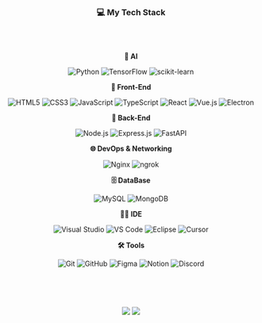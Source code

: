 <div align="center">
  <h3><strong>💻 My Tech Stack</strong></h3>
  <br/><br/>

  <!-- AI -->
  <p><strong>🧠 AI</strong></p>
  <img src="https://img.shields.io/badge/Python-3776AB?style=flat-square&logo=python&logoColor=white" alt="Python"/>
  <img src="https://img.shields.io/badge/TensorFlow-FF6F00?style=flat-square&logo=tensorflow&logoColor=white" alt="TensorFlow"/>
  <img src="https://img.shields.io/badge/scikit--learn-F7931E?style=flat-square&logo=scikitlearn&logoColor=white" alt="scikit-learn"/>

  <br/>

  <!-- Frontend -->
  <p><strong>🎨 Front-End</strong></p>
  <img src="https://img.shields.io/badge/HTML5-E34F26?style=flat-square&logo=html5&logoColor=white" alt="HTML5"/>
  <img src="https://img.shields.io/badge/CSS3-1572B6?style=flat-square&logo=css3&logoColor=white" alt="CSS3"/>
  <img src="https://img.shields.io/badge/JavaScript-F7DF1E?style=flat-square&logo=javascript&logoColor=black" alt="JavaScript"/>
  <img src="https://img.shields.io/badge/TypeScript-3178C6?style=flat-square&logo=typescript&logoColor=white" alt="TypeScript"/>
  <img src="https://img.shields.io/badge/React-61DAFB?style=flat-square&logo=react&logoColor=black" alt="React"/>
  <img src="https://img.shields.io/badge/Vue.js-4FC08D?style=flat-square&logo=vue.js&logoColor=white" alt="Vue.js"/>
  <img src="https://img.shields.io/badge/Electron-47848F?style=flat-square&logo=electron&logoColor=white" alt="Electron"/>

  <br/>

  <!-- Backend -->
  <p><strong>🔧 Back-End</strong></p>
  <img src="https://img.shields.io/badge/Node.js-339933?style=flat-square&logo=nodedotjs&logoColor=white" alt="Node.js"/>
  <img src="https://img.shields.io/badge/Express.js-000000?style=flat-square&logo=express&logoColor=white" alt="Express.js"/>
  <img src="https://img.shields.io/badge/FastAPI-009688?style=flat-square&logo=fastapi&logoColor=white" alt="FastAPI"/>

  <br/>

  <!-- DevOps / Network -->
  <p><strong>🌐 DevOps & Networking</strong></p>
  <img src="https://img.shields.io/badge/Nginx-009639?style=flat-square&logo=nginx&logoColor=white" alt="Nginx"/>
  <img src="https://img.shields.io/badge/ngrok-1F1F1F?style=flat-square&logo=ngrok&logoColor=white" alt="ngrok"/>

  <br/>

  <!-- Database -->
  <p><strong>🗄️ DataBase</strong></p>
  <img src="https://img.shields.io/badge/MySQL-4479A1?style=flat-square&logo=mysql&logoColor=white" alt="MySQL"/>
  <img src="https://img.shields.io/badge/MongoDB-47A248?style=flat-square&logo=mongodb&logoColor=white" alt="MongoDB"/>

  <br/>

  <!-- IDE -->
  <p><strong>🧑‍💻 IDE</strong></p>
  <img src="https://img.shields.io/badge/Visual Studio-5C2D91?style=flat-square&logo=visualstudio&logoColor=white" alt="Visual Studio"/>
  <img src="https://img.shields.io/badge/VS Code-007ACC?style=flat-square&logo=visualstudiocode&logoColor=white" alt="VS Code"/>
  <img src="https://img.shields.io/badge/Eclipse IDE-2C2255?style=flat-square&logo=eclipseide&logoColor=white" alt="Eclipse"/>
  <img src="https://img.shields.io/badge/Cursor-000000?style=flat-square&logo=cursor&logoColor=white" alt="Cursor"/>

  <br/>

  <!-- Tools -->
  <p><strong>🛠️ Tools</strong></p>
  <img src="https://img.shields.io/badge/Git-F05032?style=flat-square&logo=git&logoColor=white" alt="Git"/>
  <img src="https://img.shields.io/badge/GitHub-181717?style=flat-square&logo=github&logoColor=white" alt="GitHub"/>
  <img src="https://img.shields.io/badge/Figma-F24E1E?style=flat-square&logo=figma&logoColor=white" alt="Figma"/>
  <img src="https://img.shields.io/badge/Notion-000000?style=flat-square&logo=notion&logoColor=white" alt="Notion"/>
  <img src="https://img.shields.io/badge/Discord-5865F2?style=flat-square&logo=discord&logoColor=white" alt="Discord"/>

  <br/><br/><br/>
</div>

<div align="center">
  <img src="https://github-readme-stats.vercel.app/api?username=LH99Tw&hide=prs" />
  <img src="https://github-readme-stats.vercel.app/api/top-langs/?username=LH99Tw&layout=compact" />
</div>
</br>
